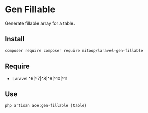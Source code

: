# Gen Fillable
Generate fillable array for a table.

## Install
```shell
composer require composer require mitoop/laravel-gen-fillable
```

## Require
- Laravel ^6|^7|^8|^9|^10|^11

## Use
`php artisan ace:gen-fillable {table}`
